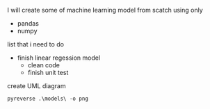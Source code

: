 I will create some of machine learning model from scatch using only 
- pandas
- numpy


list that i need to do 

- finish linear regession model
  - clean code 
  - finish unit test

create UML diagram
```terminal
pyreverse .\models\ -o png 
```